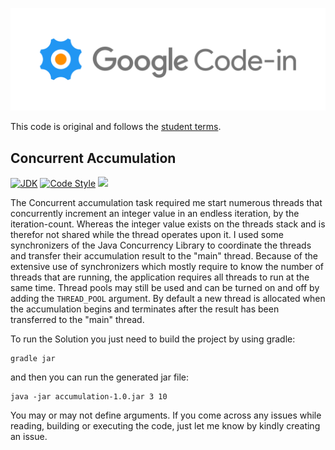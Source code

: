 
[![Google Code-in](./assets/codein_logo.png)](https://codein.withgoogle.com/)

This code is original and follows the
[student terms](https://codein.withgoogle.com/student-terms/).

## Concurrent Accumulation
[![JDK](https://img.shields.io/badge/java-SE8-blue.svg)](http://www.oracle.com/technetwork/java/javase/downloads/jdk8-downloads-2133151.html)
[![Code Style](https://img.shields.io/badge/codestyle-google-blue.svg)](https://google.github.io/styleguide/javaguide.html)
![](https://sonarcloud.io/api/project_badges/measure?project=merlinweber_gci-java&metric=sqale_rating)

The Concurrent accumulation task required me start numerous threads that concurrently increment an integer value in an endless iteration,
by the iteration-count. Whereas the integer value exists on the threads stack and is therefor not shared
while the thread operates upon it. I used some synchronizers of the
Java Concurrency Library to coordinate the threads and transfer their
accumulation result to the "main" thread. 
Because of the extensive use of synchronizers which mostly require to know
the number of threads that are running, the application requires all threads
to run at the same time. Thread pools may still be used and can be turned on 
and off by adding the `THREAD_POOL` argument. By default a new thread is allocated
when the accumulation begins and terminates after the result has been
transferred to the "main" thread. 

To run the Solution you just need to build the project
by using gradle:

``` 
gradle jar
```

and then you can run the generated jar file:
```
java -jar accumulation-1.0.jar 3 10
```

You may or may not define arguments. If you come across any issues while reading, building
or executing the code, just let me know by kindly creating an issue.

